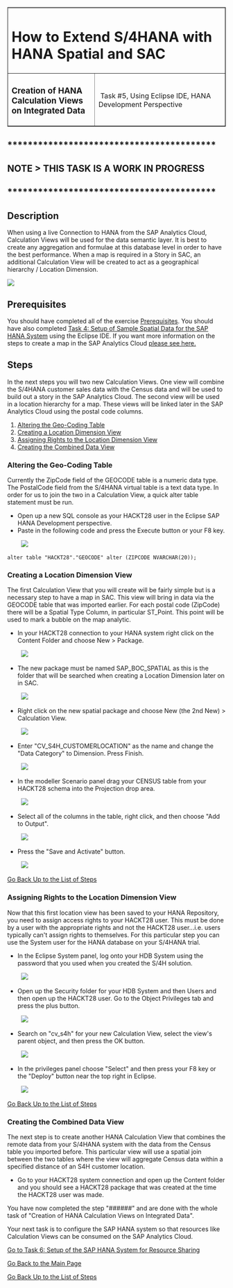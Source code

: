 <table width=100% border=>
<tr><td colspan=2><h1>How to Extend S/4HANA with HANA Spatial and SAC</h1></td></tr>
<tr><td><h3>Creation of HANA Calculation Views on Integrated Data</h3></td><td width=60%></br>&nbsp;Task #5, Using Eclipse IDE, HANA Development Perspective</p></td></tr>
</table>

## *****************************************

## NOTE > THIS TASK IS A WORK IN PROGRESS

## *****************************************

## Description

When using a live Connection to HANA from the SAP Analytics Cloud, Calculation Views will be used for the data semantic layer. It is best to create any aggregation and formulae at this database level in order to have the best performance. When a map is required in a Story in SAC, an additional Calculation View will be created to act as a geographical hierarchy / Location Dimension. 

<img src="../images/######.jpg">

## Prerequisites

You should have completed all of the exercise [Prerequisites](../exercises/preReqs.md). You should have also completed [Task 4: Setup of Sample Spatial Data for the SAP HANA System](hdbData.md) using the Eclipse IDE. If you want more information on the steps to create a map in the SAP Analytics Cloud [please see here.](https://www.sapanalytics.cloud/guided_playlists/creating-geo-map/)

## Steps

In the next steps you will two new Calculation Views. One view will combine the S/4HANA customer sales data with the Census data and will be used to build out a story in the SAP Analytics Cloud. The second view will be used in a location hierarchy for a map. These views will be linked later in the SAP Analytics Cloud using the postal code columns.

1. [Altering the Geo-Coding Table](#cvAltTab)
1. [Creating a Location Dimension View](#cvLocDim)
1. [Assigning Rights to the Location Dimension View](#cvLocDimRights)
1. [Creating the Combined Data View](#cvComDat)

### <a name="cvAltTab"></a> Altering the Geo-Coding Table

Currently the ZipCode field of the GEOCODE table is a numeric data type. The PostalCode field from the S/4HANA virtual table is a text data type. In order for us to join the two in a Calculation View, a quick alter table statement must be run.

* Open up a new SQL console as your HACKT28 user in the Eclipse SAP HANA Development perspective.
* Paste in the following code and press the Execute button or your F8 key.

&nbsp;&nbsp;&nbsp;&nbsp;&nbsp;&nbsp;&nbsp;&nbsp;<img src="../images/calcview11.jpg">

```
alter table "HACKT28"."GEOCODE" alter (ZIPCODE NVARCHAR(20)); 
```

### <a name="cvLocDim"></a> Creating a Location Dimension View

The first Calculation View that you will create will be fairly simple but is a necessary step to have a map in SAC. This view will bring in data via the GEOCODE table that was imported earlier. For each postal code (ZipCode) there will be a Spatial Type Column, in particular ST_Point. This point will be used to mark a bubble on the map analytic.

* In your HACKT28 connection to your HANA system right click on the Content Folder and choose New > Package.

&nbsp;&nbsp;&nbsp;&nbsp;&nbsp;&nbsp;&nbsp;&nbsp;<img src="../images/calcview01.jpg">

* The new package must be named SAP_BOC_SPATIAL as this is the folder that will be searched when creating a Location Dimension later on in SAC.

&nbsp;&nbsp;&nbsp;&nbsp;&nbsp;&nbsp;&nbsp;&nbsp;<img src="../images/calcview02.jpg">

* Right click on the new spatial package and choose New (the 2nd New) > Calculation View.

&nbsp;&nbsp;&nbsp;&nbsp;&nbsp;&nbsp;&nbsp;&nbsp;<img src="../images/calcview03.jpg">

* Enter "CV_S4H_CUSTOMERLOCATION" as the name and change the "Data Category" to Dimension. Press Finish.

&nbsp;&nbsp;&nbsp;&nbsp;&nbsp;&nbsp;&nbsp;&nbsp;<img src="../images/calcview04.jpg">

* In the modeller Scenario panel drag your CENSUS table from your HACKT28 schema into the Projection drop area.

&nbsp;&nbsp;&nbsp;&nbsp;&nbsp;&nbsp;&nbsp;&nbsp;<img src="../images/calcview05n.jpg">

* Select all of the columns in the table, right click, and then choose "Add to Output".

&nbsp;&nbsp;&nbsp;&nbsp;&nbsp;&nbsp;&nbsp;&nbsp;<img src="../images/calcview06n.jpg">

* Press the "Save and Activate" button.

&nbsp;&nbsp;&nbsp;&nbsp;&nbsp;&nbsp;&nbsp;&nbsp;<img src="../images/calcview07n.jpg">

[Go Back Up to the List of Steps](#steps)

### <a name="cvLocDimRights"></a> Assigning Rights to the Location Dimension View

Now that this first location view has been saved to your HANA Repository, you need to assign access rights to your HACKT28 user. This must be done by a user with the appropriate rights and not the HACKT28 user...i.e. users typically can't assign rights to themselves. For this particular step you can use the System user for the HANA database on your S/4HANA trial.

* In the Eclipse System panel, log onto your HDB System using the password that you used when you created the S/4H solution.

&nbsp;&nbsp;&nbsp;&nbsp;&nbsp;&nbsp;&nbsp;&nbsp;<img src="../images/calcview08n0.jpg">

* Open up the Security folder for your HDB System and then Users and then open up the HACKT28 user. Go to the Object Privileges tab and press the plus button.

&nbsp;&nbsp;&nbsp;&nbsp;&nbsp;&nbsp;&nbsp;&nbsp;<img src="../images/calcview08n.jpg">

* Search on "cv_s4h" for your new Calculation View, select the view's parent object, and then press the OK button.

&nbsp;&nbsp;&nbsp;&nbsp;&nbsp;&nbsp;&nbsp;&nbsp;<img src="../images/calcview09n.jpg">

* In the privileges panel choose "Select" and then press your F8 key or the "Deploy" button near the top right in Eclipse.

&nbsp;&nbsp;&nbsp;&nbsp;&nbsp;&nbsp;&nbsp;&nbsp;<img src="../images/calcview10n.jpg">

[Go Back Up to the List of Steps](#steps)

### <a name="cvComDat"></a> Creating the Combined Data View

The next step is to create another HANA Calculation View that combines the remote data from your S/4HANA system with the data from the Census table you imported before. This particular view will use a spatial join between the two tables where the view will aggregate Census data within a specified distance of an S4H customer location.

* Go to your HACKT28 system connection and open up the Content folder and you should see a HACKT28 package that was created at the time the HACKT28 user was made.

You have now completed the step "######" and are done with the whole task of "Creation of HANA Calculation Views on Integrated Data".

Your next task is to configure the SAP HANA system so that resources like Calculation Views can be consumed on the SAP Analytics Cloud. 

[Go to Task 6: Setup of the SAP HANA System for Resource Sharing](hdbCORS.md)

[Go Back to the Main Page](../demoHowTo.md)

[Go Back Up to the List of Steps](#steps)
